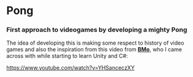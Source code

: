 <h1> Pong </h1>
<h3>First approach to videogames by developing a mighty Pong</h3>

The idea of developing this is making some respect to history of video games and also the inspiration 
from this video from <strong><a href="https://www.youtube.com/channel/UCmB4ohLDFAWm2QX-h5uM_3g">BMo</a></strong>, who I came across with while starting to learn Unity and C#:

https://www.youtube.com/watch?v=YHSanceczXY
